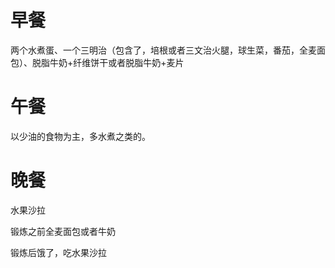 # 早餐

两个水煮蛋、一个三明治（包含了，培根或者三文治火腿，球生菜，番茄，全麦面包）、脱脂牛奶+纤维饼干或者脱脂牛奶+麦片

# 午餐

以少油的食物为主，多水煮之类的。

# 晚餐

水果沙拉



锻炼之前全麦面包或者牛奶



锻炼后饿了，吃水果沙拉